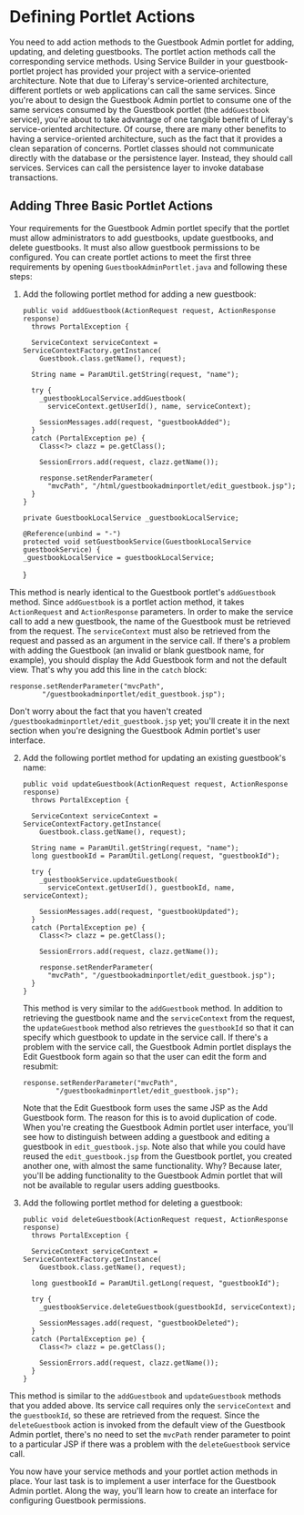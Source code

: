 # Defining Portlet Actions [](id=defining-portlet-actions)

You need to add action methods to the Guestbook Admin portlet for adding,
updating, and deleting guestbooks. The portlet action methods call the
corresponding service methods. Using Service Builder in your guestbook-portlet
project has provided your project with a service-oriented architecture. Note
that due to Liferay's service-oriented architecture, different portlets or web
applications can call the same services. Since you're about to design the
Guestbook Admin portlet to consume one of the same services consumed by the
Guestbook portlet (the `addGuestbook` service), you're about to take advantage
of one tangible benefit of Liferay's service-oriented architecture. Of course,
there are many other benefits to having a service-oriented architecture, such as
the fact that it provides a clean separation of concerns. Portlet classes should
not communicate directly with the database or the persistence layer. Instead,
they should call services. Services can call the persistence layer to
invoke database transactions.

## Adding Three Basic Portlet Actions [](id=adding-three-basic-portlet-actions)

Your requirements for the Guestbook Admin portlet specify that the portlet must
allow administrators to add guestbooks, update guestbooks, and delete
guestbooks. It must also allow guestbook permissions to be configured. You can
create portlet actions to meet the first three requirements by opening
`GuestbookAdminPortlet.java` and following these steps:

1.  Add the following portlet method for adding a new guestbook:

        public void addGuestbook(ActionRequest request, ActionResponse response)
          throws PortalException {

          ServiceContext serviceContext = ServiceContextFactory.getInstance(
            Guestbook.class.getName(), request);

          String name = ParamUtil.getString(request, "name");

          try {
            _guestbookLocalService.addGuestbook(
              serviceContext.getUserId(), name, serviceContext);

            SessionMessages.add(request, "guestbookAdded");
          }
          catch (PortalException pe) {
            Class<?> clazz = pe.getClass();

            SessionErrors.add(request, clazz.getName());

            response.setRenderParameter(
              "mvcPath", "/html/guestbookadminportlet/edit_guestbook.jsp");
          }
        }
		
        private GuestbookLocalService _guestbookLocalService;
	    
		@Reference(unbind = "-")
	    protected void setGuestbookService(GuestbookLocalService guestbookService) {
		_guestbookLocalService = guestbookLocalService;
	}
		
        
This method is nearly identical to the Guestbook portlet's `addGuestbook`
method. Since `addGuestbook` is a portlet action method, it takes
`ActionRequest` and `ActionResponse` parameters. In order to make the
service call to add a new guestbook, the name of the Guestbook must be
retrieved from the request. The `serviceContext` must also be retrieved from
the request and passed as an argument in the service call. If there's a
problem with adding the Guestbook (an invalid or blank guestbook name, for
example), you should display the Add Guestbook form and not the default
view. That's why you add this line in the `catch` block:

    response.setRenderParameter("mvcPath",
            "/guestbookadminportlet/edit_guestbook.jsp");

Don't worry about the fact that you haven't created
`/guestbookadminportlet/edit_guestbook.jsp` yet; you'll create it in
the next section when you're designing the Guestbook Admin portlet's user
interface.

2.  Add the following portlet method for updating an existing guestbook's name:

        public void updateGuestbook(ActionRequest request, ActionResponse response)
          throws PortalException {

          ServiceContext serviceContext = ServiceContextFactory.getInstance(
            Guestbook.class.getName(), request);

          String name = ParamUtil.getString(request, "name");
          long guestbookId = ParamUtil.getLong(request, "guestbookId");

          try {
            _guestbookService.updateGuestbook(
              serviceContext.getUserId(), guestbookId, name, serviceContext);

            SessionMessages.add(request, "guestbookUpdated");
          }
          catch (PortalException pe) {
            Class<?> clazz = pe.getClass();

            SessionErrors.add(request, clazz.getName());

            response.setRenderParameter(
              "mvcPath", "/guestbookadminportlet/edit_guestbook.jsp");
          }
        }

        
    This method is very similar to the `addGuestbook` method. In addition to
    retrieving the guestbook name and the `serviceContext` from the request, the
    `updateGuestbook` method also retrieves the `guestbookId` so that it can
    specify which guestbook to update in the service call. If there's a problem
    with the service call, the Guestbook Admin portlet displays the Edit
    Guestbook form again so that the user can edit the form and resubmit:

        response.setRenderParameter("mvcPath",
                "/guestbookadminportlet/edit_guestbook.jsp");

    Note that the Edit Guestbook form uses the same JSP as the Add Guestbook
    form. The reason for this is to avoid duplication of code. When you're
    creating the Guestbook Admin portlet user interface, you'll see how to
    distinguish between adding a guestbook and editing a guestbook in
    `edit_guestbook.jsp`. Note also that while you could have reused the
    `edit_guestbook.jsp` from the Guestbook portlet, you created another one, 
	with almost the same functionality. Why? Because later, you'll be adding
    functionality to the Guestbook Admin portlet that will not be available to
    regular users adding guestbooks. 

3.  Add the following portlet method for deleting a guestbook:

        public void deleteGuestbook(ActionRequest request, ActionResponse response)
          throws PortalException {

          ServiceContext serviceContext = ServiceContextFactory.getInstance(
            Guestbook.class.getName(), request);

          long guestbookId = ParamUtil.getLong(request, "guestbookId");

          try {
            _guestbookService.deleteGuestbook(guestbookId, serviceContext);

            SessionMessages.add(request, "guestbookDeleted");
          }
          catch (PortalException pe) {
            Class<?> clazz = pe.getClass();

            SessionErrors.add(request, clazz.getName());
          }
        }

This method is similar to the `addGuestbook` and `updateGuestbook` methods
that you added above. Its service call requires only the `serviceContext`
and the `guestbookId`, so these are retrieved from the request. Since the
`deleteGuestbook` action is invoked from the default view of the
Guestbook Admin portlet, there's no need to set the `mvcPath` render
parameter to point to a particular JSP if there was a problem with the
`deleteGuestbook` service call.

You now have your service methods and your portlet action methods in place. Your
last task is to implement a user interface for the Guestbook Admin portlet.
Along the way, you'll learn how to create an interface for configuring Guestbook
permissions.
